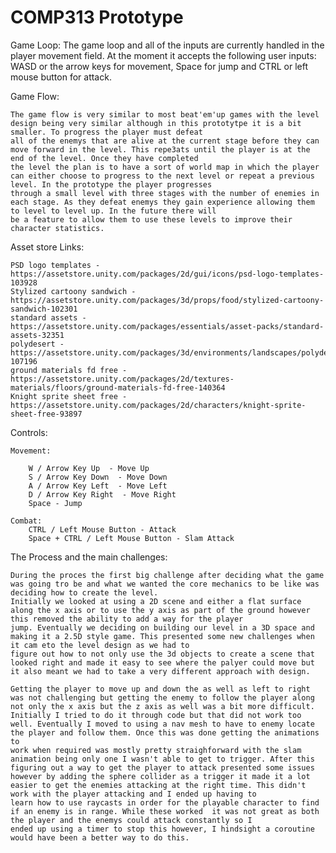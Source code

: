 # COMP313 Prototype

Game Loop:
    The game loop and all of the inputs are currently handled in the player movement field. At the moment it accepts the following user inputs: WASD or the arrow keys for movement, Space for jump
    and CTRL or left mouse button for attack. 


Game Flow:

    The game flow is very similar to most beat'em'up games with the level design being very similar although in this prototytpe it is a bit smaller. To progress the player must defeat 
    all of the enemys that are alive at the current stage before they can move forward in the level. This repe3ats until the player is at the end of the level. Once they have completed 
    the level the plan is to have a sort of world map in which the player can either choose to progress to the next level or repeat a previous level. In the prototype the player progresses 
    through a small level with three stages with the number of enemies in each stage. As they defeat enemys they gain experience allowing them to level to level up. In the future there will
    be a feature to allow them to use these levels to improve their character statistics.

Asset store Links:

    PSD logo templates - https://assetstore.unity.com/packages/2d/gui/icons/psd-logo-templates-103928 
    Stylized cartoony sandwich - https://assetstore.unity.com/packages/3d/props/food/stylized-cartoony-sandwich-102301
    standard assets - https://assetstore.unity.com/packages/essentials/asset-packs/standard-assets-32351
    polydesert - https://assetstore.unity.com/packages/3d/environments/landscapes/polydesert-107196
    ground materials fd free - https://assetstore.unity.com/packages/2d/textures-materials/floors/ground-materials-fd-free-140364
    Knight sprite sheet free - https://assetstore.unity.com/packages/2d/characters/knight-sprite-sheet-free-93897

Controls: 

    Movement:
    
        W / Arrow Key Up  - Move Up
        S / Arrow Key Down  - Move Down
        A / Arrow Key Left  - Move Left
        D / Arrow Key Right  - Move Right
        Space - Jump
    
    Combat:
        CTRL / Left Mouse Button - Attack
        Space + CTRL / Left Mouse Button - Slam Attack
        
The Process and the main challenges:
    
    During the proces the first big challenge after deciding what the game was going tro be and what we wanted the core mechanics to be like was deciding how to create the level. 
    Initially we looked at using a 2D scene and either a flat surface along the x axis or to use the y axis as part of the ground however this removed the ability to add a way for the player
    jump. Eventually we deciding on building our level in a 3D space and making it a 2.5D style game. This presented some new challenges when it cam eto the level design as we had to
    figure out how to not only use the 3d objects to create a scene that looked right and made it easy to see where the palyer could move but it also meant we had to take a very different approach with design.
    
    Getting the player to move up and down the as well as left to right was not challenging but getting the enemy to follow the player along not only the x axis but the z axis as well was a bit more difficult.
    Initially I tried to do it through code but that did not work too well. Eventually I moved to using a nav mesh to have to enemy locate the player and follow them. Once this was done getting the animations to
    work when required was mostly pretty straighforward with the slam animation being only one I wasn't able to get to trigger. After this figuring out a way to get the player to attack presented some issues 
    however by adding the sphere collider as a trigger it made it a lot easier to get the enemies attacking at the right time. This didn't work with the player attacking and I ended up having to 
    learn how to use raycasts in order for the playable character to find if an enemy is in range. While these worked  it was not great as both the player and the enemys could attack constantly so I
    ended up using a timer to stop this however, I hindsight a coroutine would have been a better way to do this.
    
    
